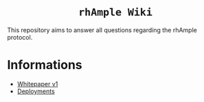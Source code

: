<h1 align=center><code>
rhAmple Wiki
</code></h1>

This repository aims to answer all questions regarding the rhAmple protocol.

# Informations

- [Whitepaper v1](./whitepaper-v1.pdf)
- [Deployments](./Deployments.md)
